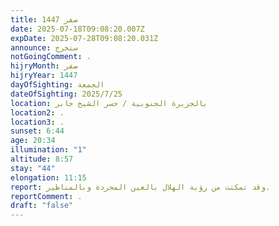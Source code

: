 ```yaml
---
title: صفر 1447
date: 2025-07-18T09:08:20.007Z
expDate: 2025-07-28T09:08:20.031Z
announce: ستخرج
notGoingComment: .
hijryMonth: صفر
hijryYear: 1447
dayOfSighting: الجمعة
dateOfSighting: 2025/7/25
location: بالجزيرة الجنوبية / جسر الشيخ جابر
location2: .
location3: .
sunset: 6:44
age: 20:34
illumination: "1"
altitude: 8:57
stay: "44"
elongation: 11:15
report: وقد تمكنت من رؤية الهلال بالعين المجردة وبالمناظير.
reportComment: .
draft: "false"
---
```

